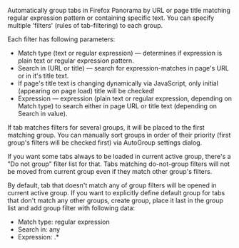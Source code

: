 Automatically group tabs in Firefox Panorama by URL or page title matching regular expression pattern or containing specific text. 
You can specify multiple 'filters' (rules of tab-filtering) to each group.

Each filter has following parameters:

 - Match type (text or regular expression) — determines if expression is plain text or regular expression pattern.
 - Search in (URL or title) — search for expression-matches in page's URL or in it's title text.
 - If page's title text is changing dynamically via JavaScript, only initial (appearing on page load) title will be checked!
 - Expression — expression (plain text or regular expression, depending on Match type) to search either in page URL or title text (depending on Search in value).

If tab matches filters for several groups, it will be placed to the first matching group.
You can manually sort groups in order of their priority (first group's filters will be checked first) via AutoGroup settings dialog.

If you want some tabs always to be loaded in current active group, there's a "Do not group" filter list for that.
Tabs matching do-not-group filters will not be moved from current group even if they match other group's filters.

By default, tab that doesn't match any of group filters will be opened in current active group.
If you want to explicitly define default group for tabs that don't match any other groups, create group, place it last in the group list and add group filter with following data:

 - Match type: regular expression
 - Search in: any
 - Expression: .* 

